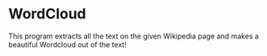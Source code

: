 # WordCloud
This program extracts all the text on the given Wikipedia page and makes a beautiful Wordcloud out of the text!
